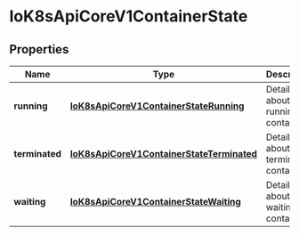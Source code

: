 
# IoK8sApiCoreV1ContainerState

## Properties
Name | Type | Description | Notes
------------ | ------------- | ------------- | -------------
**running** | [**IoK8sApiCoreV1ContainerStateRunning**](IoK8sApiCoreV1ContainerStateRunning.md) | Details about a running container |  [optional]
**terminated** | [**IoK8sApiCoreV1ContainerStateTerminated**](IoK8sApiCoreV1ContainerStateTerminated.md) | Details about a terminated container |  [optional]
**waiting** | [**IoK8sApiCoreV1ContainerStateWaiting**](IoK8sApiCoreV1ContainerStateWaiting.md) | Details about a waiting container |  [optional]



